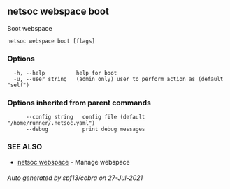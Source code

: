 ## netsoc webspace boot

Boot webspace

```
netsoc webspace boot [flags]
```

### Options

```
  -h, --help          help for boot
  -u, --user string   (admin only) user to perform action as (default "self")
```

### Options inherited from parent commands

```
      --config string   config file (default "/home/runner/.netsoc.yaml")
      --debug           print debug messages
```

### SEE ALSO

* [netsoc webspace](netsoc_webspace.md)	 - Manage webspace

###### Auto generated by spf13/cobra on 27-Jul-2021
